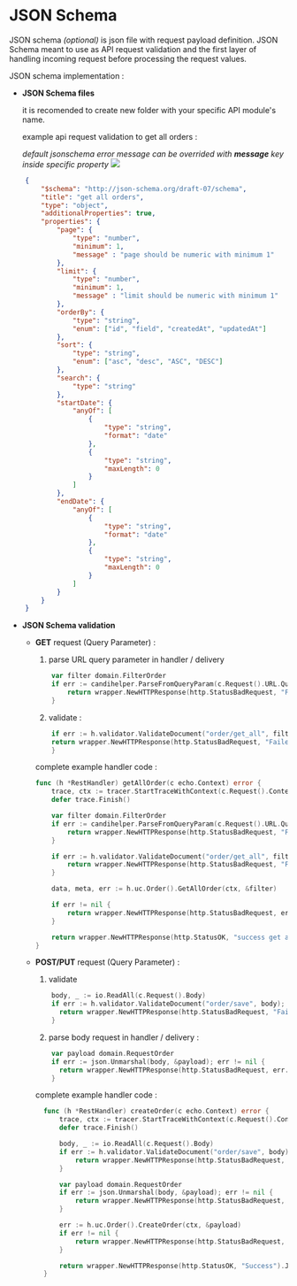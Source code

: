 # JSON Schema

JSON schema *(optional)* is json file with request payload definition. JSON Schema meant to use as API request validation and the first layer of handling incoming request before processing the request values.

JSON schema implementation :

- **JSON Schema files**
  
  it is recomended to create new folder with your specific API module's name.

  example api request validation to get all orders :

  *default jsonschema error message can be overrided with **message** key inside specific property*
  <img src="assets/jsonschema-structure.png" />

```json
    {
        "$schema": "http://json-schema.org/draft-07/schema",
        "title": "get all orders",
        "type": "object",
        "additionalProperties": true,
        "properties": {
            "page": {
                "type": "number",
                "minimum": 1,
                "message" : "page should be numeric with minimum 1"
            },
            "limit": {
                "type": "number",
                "minimum": 1,
                "message" : "limit should be numeric with minimum 1"
            },
            "orderBy": {
                "type": "string",
                "enum": ["id", "field", "createdAt", "updatedAt"]
            },
            "sort": {
                "type": "string",
                "enum": ["asc", "desc", "ASC", "DESC"]
            },
            "search": {
                "type": "string"
            },
            "startDate": {
                "anyOf": [
                    {
                        "type": "string",
                        "format": "date"
                    },
                    {
                        "type": "string",
                        "maxLength": 0
                    }
                ]
            },
            "endDate": {
                "anyOf": [
                    {
                        "type": "string",
                        "format": "date"
                    },
                    {
                        "type": "string",
                        "maxLength": 0
                    }
                ]
            }
        }
    }
```

- **JSON Schema validation**
  - **GET** request (Query Parameter) :
    1. parse URL query parameter in handler / delivery
    ```go
        var filter domain.FilterOrder
        if err := candihelper.ParseFromQueryParam(c.Request().URL.Query(), &filter); err != nil {
            return wrapper.NewHTTPResponse(http.StatusBadRequest, "Failed parse filter", err).JSON(c.Response())
        }
    ```
    2. validate :
    ```go
        if err := h.validator.ValidateDocument("order/get_all", filter); err != nil {
		return wrapper.NewHTTPResponse(http.StatusBadRequest, "Failed validate filter", err).JSON(c.Response())
	    }
    ```   

    complete example handler code :
    ```go
    func (h *RestHandler) getAllOrder(c echo.Context) error {
        trace, ctx := tracer.StartTraceWithContext(c.Request().Context(), "OrderDeliveryREST:GetAllOrder")
        defer trace.Finish()

        var filter domain.FilterOrder
        if err := candihelper.ParseFromQueryParam(c.Request().URL.Query(), &filter); err != nil {
            return wrapper.NewHTTPResponse(http.StatusBadRequest, "Failed parse filter", err).JSON(c.Response())
        }

        if err := h.validator.ValidateDocument("order/get_all", filter); err != nil {
            return wrapper.NewHTTPResponse(http.StatusBadRequest, "Failed validate filter", err).JSON(c.Response())
        }

        data, meta, err := h.uc.Order().GetAllOrder(ctx, &filter)

        if err != nil {
            return wrapper.NewHTTPResponse(http.StatusBadRequest, err.Error()).JSON(c.Response())
        }

        return wrapper.NewHTTPResponse(http.StatusOK, "success get all orders", meta, data).JSON(c.Response())
    }
    ```

  - **POST/PUT** request (Query Parameter) :
      1. validate
      ```go
          body, _ := io.ReadAll(c.Request().Body)
          if err := h.validator.ValidateDocument("order/save", body); err != nil {
            return wrapper.NewHTTPResponse(http.StatusBadRequest, "Failed validate payload", err).JSON(c.Response())
          }
      ``` 

      2. parse body request in handler / delivery :
      ```go
          var payload domain.RequestOrder
          if err := json.Unmarshal(body, &payload); err != nil {
            return wrapper.NewHTTPResponse(http.StatusBadRequest, err.Error()).JSON(c.Response())
          }
      ```

      complete example handler code :
      ```go
        func (h *RestHandler) createOrder(c echo.Context) error {
            trace, ctx := tracer.StartTraceWithContext(c.Request().Context(), "OrderDeliveryREST:CreateOrder")
            defer trace.Finish()

            body, _ := io.ReadAll(c.Request().Body)
            if err := h.validator.ValidateDocument("order/save", body); err != nil {
                return wrapper.NewHTTPResponse(http.StatusBadRequest, "Failed validate payload", err).JSON(c.Response())
            }

            var payload domain.RequestOrder
            if err := json.Unmarshal(body, &payload); err != nil {
                return wrapper.NewHTTPResponse(http.StatusBadRequest, err.Error()).JSON(c.Response())
            }

            err := h.uc.Order().CreateOrder(ctx, &payload)
            if err != nil {
                return wrapper.NewHTTPResponse(http.StatusBadRequest, err.Error()).JSON(c.Response())
            }

            return wrapper.NewHTTPResponse(http.StatusOK, "Success").JSON(c.Response())
        }
      ```